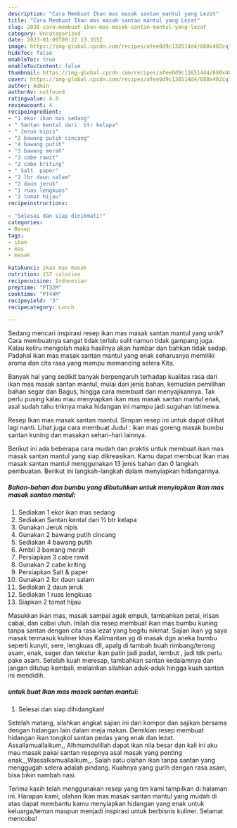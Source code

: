 ```yaml
---
description: "Cara Membuat Ikan mas masak santan mantul yang Lezat"
title: "Cara Membuat Ikan mas masak santan mantul yang Lezat"
slug: 2038-cara-membuat-ikan-mas-masak-santan-mantul-yang-lezat
category: Uncategorized
date: 2023-01-09T09:22:13.355Z
image: https://img-global.cpcdn.com/recipes/afee0d9c138514d4/680x482cq70/ikan-mas-masak-santan-mantul-foto-resep-utama.jpg
hideToc: false
enableToc: true
enableTocContent: false
thumbnail: https://img-global.cpcdn.com/recipes/afee0d9c138514d4/680x482cq70/ikan-mas-masak-santan-mantul-foto-resep-utama.jpg
cover: https://img-global.cpcdn.com/recipes/afee0d9c138514d4/680x482cq70/ikan-mas-masak-santan-mantul-foto-resep-utama.jpg
author: Admin
authorAv: notfound
ratingvalue: 4.8
reviewcount: 4
recipeingredient:
- "1 ekor ikan mas sedang"
- " Santan kental dari  btr kelapa"
- " Jeruk nipis"
- "2 bawang putih cincang"
- "4 bawang putih"
- "3 bawang merah"
- "3 cabe rawit"
- "2 cabe kriting"
- " Salt  paper"
- "2 lbr daun salam"
- "2 daun jeruk"
- "1 ruas lengkuas"
- "2 tomat hijau"
recipeinstructions:

- "Selesai dan siap dinikmati!"
categories:
- Resep
tags:
- ikan
- mas
- masak

katakunci: ikan mas masak 
nutrition: 157 calories
recipecuisine: Indonesian
preptime: "PT32M"
cooktime: "PT44M"
recipeyield: "3"
recipecategory: Lunch

---
```





Sedang mencari inspirasi resep ikan mas masak santan mantul yang unik? Cara membuatnya sangat tidak terlalu sulit namun tidak gampang juga. Kalau keliru mengolah maka hasilnya akan hambar dan bahkan tidak sedap. Padahal ikan mas masak santan mantul yang enak seharusnya memiliki aroma dan cita rasa yang mampu memancing selera Kita.





Banyak hal yang sedikit banyak berpengaruh terhadap kualitas rasa dari ikan mas masak santan mantul, mulai dari jenis bahan, kemudian pemilihan bahan segar dan Bagus, hingga cara membuat dan menyajikannya. Tak perlu pusing kalau mau menyiapkan ikan mas masak santan mantul enak,      asal sudah tahu triknya maka hidangan ini mampu jadi suguhan istimewa.














Resep Ikan mas masak santan mantul. Simpan resep ini untuk dapat dilihat lagi nanti. Lihat juga cara membuat Judul : ikan mas goreng masak bumbu santan kuning dan masakan sehari-hari lainnya.






Berikut ini ada beberapa cara mudah dan praktis untuk membuat ikan mas masak santan mantul yang siap dikreasikan. Kamu dapat membuat Ikan mas masak santan mantul menggunakan 13 jenis bahan dan 0 langkah pembuatan. Berikut ini langkah-langkah dalam menyiapkan hidangannya.

<!--inarticleads1-->

##### Bahan-bahan dan bumbu yang dibutuhkan untuk menyiapkan Ikan mas masak santan mantul:

1. Sediakan 1 ekor ikan mas sedang
1. Sediakan  Santan kental dari ½ btr kelapa
1. Gunakan  Jeruk nipis
1. Gunakan 2 bawang putih cincang
1. Sediakan 4 bawang putih
1. Ambil 3 bawang merah
1. Persiapkan 3 cabe rawit
1. Gunakan 2 cabe kriting
1. Persiapkan  Salt &amp; paper
1. Gunakan 2 lbr daun salam
1. Sediakan 2 daun jeruk
1. Sediakan 1 ruas lengkuas
1. Siapkan 2 tomat hijau


Masukkan ikan mas, masak sampai agak empuk, tambahkan petai, irisan cabai, dan cabai utuh. Inilah dia resep membuat ikan mas bumbu kuning tanpa santan dengan cita rasa lezat yang begitu nikmat. Sajian ikan yg saya masak termasuk kuliner khas Kalimantan yg di masak dgn aneka bumbu seperti kunyit, sere, lengkuas dll, apalg di tambah buah rimbang/terong asam, enak, seger dan tekstur ikan patin jadi padat, lembut , jadi tdk perlu pake asam. Setelah kuah meresap, tambahkan santan kedalamnya dan jangan ditutup kembali, melainkan silahkan aduk-aduk hingga kuah santan ini mendidih. 

<!--inarticleads2-->

#####  untuk buat Ikan mas masak santan mantul:


1. Selesai dan siap dihidangkan!

Setelah matang, silahkan angkat sajian ini dari kompor dan sajikan bersama dengan hidangan lain dalam meja makan. Demikian resep membuat hidangan ikan tongkol santan pedas yang enak dan lezat. Assallamuallaikum,, Alhmamdulillah dapat ikan nila besar dan kali ini aku mau masak pakai santan resepnya asal masak yang penting enak,,,Wassalkamuallaikum,,. Salah satu olahan ikan tanpa santan yang menggugah selera adalah pindang. Kuahnya yang gurih dengan rasa asam, bisa bikin nambah nasi. 

Terima kasih telah menggunakan resep yang tim kami tampilkan di halaman ini. Harapan kami, olahan Ikan mas masak santan mantul yang mudah di atas dapat membantu kamu menyiapkan hidangan yang enak untuk keluarga/teman maupun menjadi inspirasi untuk berbisnis kuliner. Selamat mencoba!
